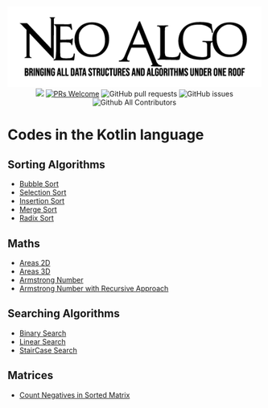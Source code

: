 <p align="center">
    <img src="../img/neo_algo.png"><br>
    <img src="https://img.shields.io/github/license/tesseractcoding/neoalgo?style=flat">
    <a href="http://makeapullrequest.com" target="_blank"><img src="https://img.shields.io/badge/PRs-welcome-brightgreen.svg?style=flat" alt="PRs Welcome"></a>
    <img alt="GitHub pull requests" src="https://img.shields.io/github/issues-pr/tesseractcoding/neoalgo">
    <img alt="GitHub issues" src="https://img.shields.io/github/issues/tesseractcoding/neoalgo">
    <img alt="Github All Contributors" src="https://img.shields.io/github/all-contributors/tesseractcoding/neoalgo">
</p>

# Codes in the Kotlin language

## Sorting Algorithms

- [Bubble Sort](sort/BubbleSort/src/BubbleSort.kt)
- [Selection Sort](sort/SelectionSort/src/SelectionSort.kt)
- [Insertion Sort](sort/InsertionSort/src/InsertionSort.kt)
- [Merge Sort](sort/MergeSort/src/MergeSort.kt)
- [Radix Sort](sort/RadixSort/src/RadixSort.kt)

## Maths

- [Areas 2D](Maths/Areas2D.kt)
- [Areas 3D](Maths/Areas3D.kt)
- [Armstrong Number](Maths/Armstrong.kt)
- [Armstrong Number with Recursive Approach](Maths/ArmstrongRecursive.kt)

## Searching Algorithms

- [Binary Search](search/BinarySearch.kt)
- [Linear Search](search/LinearSearch.kt)
- [StairCase Search](search/StairCaseSearch.kt)

## Matrices

- [Count Negatives in Sorted Matrix](Matrices/CountNegativesInSortedMatrix.kt)
